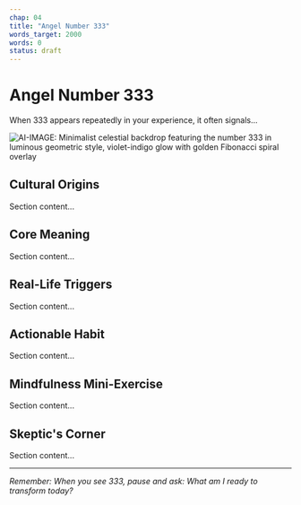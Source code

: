 ```yaml
---
chap: 04
title: "Angel Number 333"
words_target: 2000
words: 0
status: draft
---
```


# Angel Number 333

When 333 appears repeatedly in your experience, it often signals...

![AI-IMAGE: Minimalist celestial backdrop featuring the number 333 in luminous geometric style, violet-indigo glow with golden Fibonacci spiral overlay]()

## Cultural Origins

Section content...

## Core Meaning

Section content...

## Real-Life Triggers

Section content...

## Actionable Habit

Section content...

## Mindfulness Mini-Exercise

Section content...

## **Skeptic's Corner**

Section content...

---

*Remember: When you see 333, pause and ask: What am I ready to transform today?*
